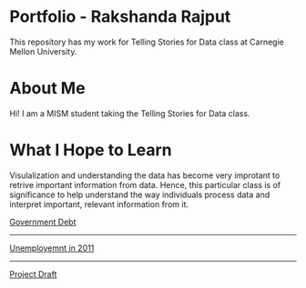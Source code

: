 # Portfolio - Rakshanda Rajput
This repository has my work for Telling Stories for Data class at Carnegie Mellon University.

# About Me
Hi! I am a MISM student taking the Telling Stories for Data class.

# What I Hope to Learn
Visulalization and understanding the data has become very improtant to retrive important information from data. Hence, this particular class is of significance to help understand the way individuals process data and interpret important, relevant information from it.


<a href="https://rakshandar.github.io/rrajput-portfolio/government-debt.html" title="Government Debt">Government Debt</a>


---


<a href="https://rakshandar.github.io/rrajput-portfolio/unemployment.html" title="Unemployemnt in 2011">Unemployemnt in 2011</a>


---


<a href="https://rakshandar.github.io/rrajput-portfolio/projectdraft" title="Project Draft">Project Draft</a>
